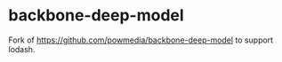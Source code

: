 backbone-deep-model
===================

Fork of https://github.com/powmedia/backbone-deep-model to support lodash.
